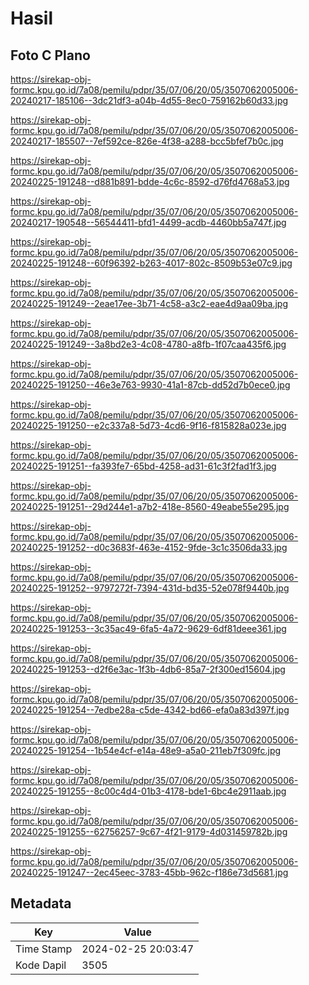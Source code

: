 # Hasil

## Foto C Plano

https://sirekap-obj-formc.kpu.go.id/7a08/pemilu/pdpr/35/07/06/20/05/3507062005006-20240217-185106--3dc21df3-a04b-4d55-8ec0-759162b60d33.jpg

https://sirekap-obj-formc.kpu.go.id/7a08/pemilu/pdpr/35/07/06/20/05/3507062005006-20240217-185507--7ef592ce-826e-4f38-a288-bcc5bfef7b0c.jpg

https://sirekap-obj-formc.kpu.go.id/7a08/pemilu/pdpr/35/07/06/20/05/3507062005006-20240225-191248--d881b891-bdde-4c6c-8592-d76fd4768a53.jpg

https://sirekap-obj-formc.kpu.go.id/7a08/pemilu/pdpr/35/07/06/20/05/3507062005006-20240217-190548--56544411-bfd1-4499-acdb-4460bb5a747f.jpg

https://sirekap-obj-formc.kpu.go.id/7a08/pemilu/pdpr/35/07/06/20/05/3507062005006-20240225-191248--60f96392-b263-4017-802c-8509b53e07c9.jpg

https://sirekap-obj-formc.kpu.go.id/7a08/pemilu/pdpr/35/07/06/20/05/3507062005006-20240225-191249--2eae17ee-3b71-4c58-a3c2-eae4d9aa09ba.jpg

https://sirekap-obj-formc.kpu.go.id/7a08/pemilu/pdpr/35/07/06/20/05/3507062005006-20240225-191249--3a8bd2e3-4c08-4780-a8fb-1f07caa435f6.jpg

https://sirekap-obj-formc.kpu.go.id/7a08/pemilu/pdpr/35/07/06/20/05/3507062005006-20240225-191250--46e3e763-9930-41a1-87cb-dd52d7b0ece0.jpg

https://sirekap-obj-formc.kpu.go.id/7a08/pemilu/pdpr/35/07/06/20/05/3507062005006-20240225-191250--e2c337a8-5d73-4cd6-9f16-f815828a023e.jpg

https://sirekap-obj-formc.kpu.go.id/7a08/pemilu/pdpr/35/07/06/20/05/3507062005006-20240225-191251--fa393fe7-65bd-4258-ad31-61c3f2fad1f3.jpg

https://sirekap-obj-formc.kpu.go.id/7a08/pemilu/pdpr/35/07/06/20/05/3507062005006-20240225-191251--29d244e1-a7b2-418e-8560-49eabe55e295.jpg

https://sirekap-obj-formc.kpu.go.id/7a08/pemilu/pdpr/35/07/06/20/05/3507062005006-20240225-191252--d0c3683f-463e-4152-9fde-3c1c3506da33.jpg

https://sirekap-obj-formc.kpu.go.id/7a08/pemilu/pdpr/35/07/06/20/05/3507062005006-20240225-191252--9797272f-7394-431d-bd35-52e078f9440b.jpg

https://sirekap-obj-formc.kpu.go.id/7a08/pemilu/pdpr/35/07/06/20/05/3507062005006-20240225-191253--3c35ac49-6fa5-4a72-9629-6df81deee361.jpg

https://sirekap-obj-formc.kpu.go.id/7a08/pemilu/pdpr/35/07/06/20/05/3507062005006-20240225-191253--d2f6e3ac-1f3b-4db6-85a7-2f300ed15604.jpg

https://sirekap-obj-formc.kpu.go.id/7a08/pemilu/pdpr/35/07/06/20/05/3507062005006-20240225-191254--7edbe28a-c5de-4342-bd66-efa0a83d397f.jpg

https://sirekap-obj-formc.kpu.go.id/7a08/pemilu/pdpr/35/07/06/20/05/3507062005006-20240225-191254--1b54e4cf-e14a-48e9-a5a0-211eb7f309fc.jpg

https://sirekap-obj-formc.kpu.go.id/7a08/pemilu/pdpr/35/07/06/20/05/3507062005006-20240225-191255--8c00c4d4-01b3-4178-bde1-6bc4e2911aab.jpg

https://sirekap-obj-formc.kpu.go.id/7a08/pemilu/pdpr/35/07/06/20/05/3507062005006-20240225-191255--62756257-9c67-4f21-9179-4d031459782b.jpg

https://sirekap-obj-formc.kpu.go.id/7a08/pemilu/pdpr/35/07/06/20/05/3507062005006-20240225-191247--2ec45eec-3783-45bb-962c-f186e73d5681.jpg


## Metadata

| Key        | Value               |
| ---------- | ------------------- |
| Time Stamp | 2024-02-25 20:03:47 |
| Kode Dapil | 3505                |



